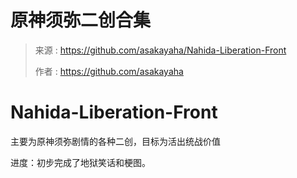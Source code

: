 # 原神须弥二创合集
> 来源 : https://github.com/asakayaha/Nahida-Liberation-Front
>
> 作者 : https://github.com/asakayaha

# Nahida-Liberation-Front
主要为原神须弥剧情的各种二创，目标为活出统战价值

进度：初步完成了地狱笑话和梗图。
